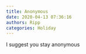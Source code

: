```yaml
---
title: Anonymous
date: 2020-04-13 07:36:16
authors: Ripp
categories: Holiday
---
```


 I suggest you stay anonymous